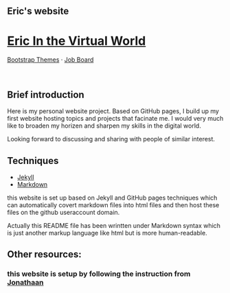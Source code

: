 ## Eric's website
<p align="center">
   <h1>
   <a href="https://trencyclopedia.github.io/"><strong>Eric In the Virtual World</strong></a>
   </h1>
   <a href="https://themes.getbootstrap.com/">Bootstrap Themes</a>
   &middot;
   <a href="https://jobs.getbootstrap.com/">Job Board</a>
   <br>
</p>

<br>

## Brief introduction
Here is my personal website project. Based on GitHub pages, I build up my first website hosting topics and projects that facinate me. I would very much like to broaden my horizen and sharpen my skills in the digital world. 

Looking forward to discussing and sharing with people of similar interest.

## Techniques
- [Jekyll](https://jekyllrb.com/)
- [Markdown](https://daringfireball.net/projects/markdown/)

this website is set up based on Jekyll and GitHub pages techniques which can automatically covert markdown files into html files and then host these files on the github useraccount domain.

Actually this README file has been wrintten under Markdown syntax which is just another markup language like html but is more human-readable.

## Other resources:
### this website is setup by following the instruction from [Jonathaan](http://jmcglone.com/guides/github-pages/)
